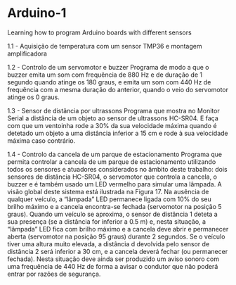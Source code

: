 # Arduino-1
Learning how to program Arduino boards with different sensors

1.1 - Aquisição de temperatura com um sensor TMP36 e montagem amplificadora

1.2 - Controlo de um servomotor e buzzer
      Programa de modo a que o buzzer emita um som com frequência de 880 Hz e de duração de 1 segundo quando atinge os 180 graus, e emita um som com 440 Hz de frequência com a mesma duração do anterior, quando o veio do servomotor atinge os 0 graus.
    
1.3 - Sensor de distância por ultrassons
      Programa que mostra no Monitor Serial a distância de um objeto ao sensor de ultrassons HC-SR04. E faça com que um ventoinha rode a 30% da sua velocidade máxima quando é detetado um objeto a uma distância inferior a 15 cm e rode à sua velocidade máxima caso contrário.

1.4 - Controlo da cancela de um parque de estacionamento
      Programa que permita controlar a cancela de um parque de estacionamento utilizando todos os sensores e atuadores considerados no âmbito deste trabalho: dois sensores de
distância HC-SR04, o servomotor que controla a cancela, o buzzer e é também usado um LED vermelho para simular uma lâmpada. A visão global deste sistema está ilustrada na Figura 17. Na ausência de qualquer veículo, a “lâmpada” LED permanece ligada com 10% do seu brilho máximo e a cancela encontra-se fechada (servomotor na posição 5 graus). Quando um veículo se aproxima, o sensor de distância 1 deteta a sua presença (se a distância for inferior a 0.5 m) e, nesta situação, a “lâmpada” LED fica com brilho máximo e a cancela deve abrir e permanecer aberta (servomotor na posição 95 graus) durante 2 segundos. Se o veículo tiver uma altura muito elevada, a distância d devolvida pelo sensor de distância 2 será inferior a 30 cm, e a cancela deverá fechar (ou permanecer fechada). Nesta situação deve ainda ser produzido um aviso sonoro com uma frequência de 440 Hz de forma a avisar o condutor que não poderá entrar por razões de segurança.
